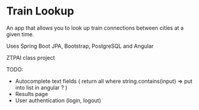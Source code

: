 # Train Lookup

An app that allows you to look up train connections between cities at a given time.

Uses Spring Boot JPA, Bootstrap, PostgreSQL and Angular

ZTPAI class project

TODO:

- Autocomplete text fields ( return all where string.contains(input) => put into list in angular ? )
- Results page
- User authentication (login, logout)
